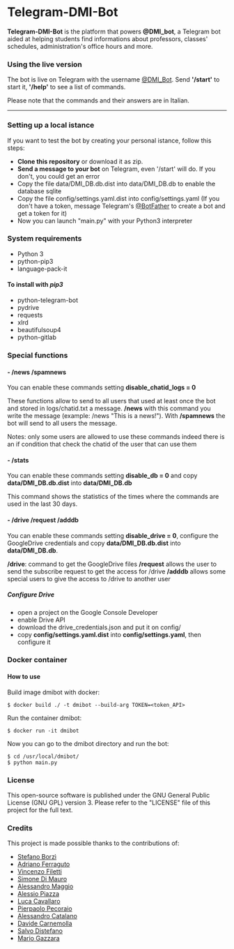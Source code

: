 # Telegram-DMI-Bot

**Telegram-DMI-Bot** is the platform that powers **@DMI_bot**, a Telegram bot aided at helping students find informations about professors, classes' schedules, administration's office hours and more.

### Using the live version
The bot is live on Telegram with the username [@DMI_Bot](https://telegram.me/DMI_Bot).
Send **'/start'** to start it, **'/help'** to see a list of commands.

Please note that the commands and their answers are in Italian.

---

### Setting up a local istance
If you want to test the bot by creating your personal istance, follow this steps:
* **Clone this repository** or download it as zip.
* **Send a message to your bot** on Telegram, even '/start' will do. If you don't, you could get an error
* Copy the file data/DMI_DB.db.dist into data/DMI_DB.db to enable the database sqlite
* Copy the file config/settings.yaml.dist into config/settings.yaml (If you don't have a token, message Telegram's [@BotFather](http://telegram.me/Botfather) to create a bot and get a token for it)
* Now you can launch "main.py" with your Python3 interpreter

### System requirements

- Python 3
- python-pip3
- language-pack-it

#### To install with *pip3*

- python-telegram-bot
- pydrive
- requests
- xlrd
- beautifulsoup4
- python-gitlab

### Special functions

#### - /news /spamnews

You can enable these commands setting **disable_chatid_logs = 0**

These functions allow to send to all users that used at least once the bot and stored in logs/chatid.txt a message.
**/news** with this command you write the message (example: /news "This is a news!").
With **/spamnews** the bot will send to all users the message.

Notes: only some users are allowed to use these commands indeed there is an if condition that check the chatid of the user that can use them

#### - /stats
You can enable these commands setting **disable_db = 0** and copy **data/DMI_DB.db.dist** into **data/DMI_DB.db**

This command shows the statistics of the times where the commands are used in the last 30 days.

#### - /drive /request /adddb
You can enable these commands setting **disable_drive = 0**, configure the GoogleDrive credentials and copy **data/DMI_DB.db.dist** into **data/DMI_DB.db**.

**/drive**: command to get the GoogleDrive files
**/request** allows the user to send the subscribe request to get the access for /drive
**/adddb** allows some special users to give the access to /drive to another user

##### **Configure Drive**
- open a project on the Google Console Developer
- enable Drive API
- download the drive_credentials.json and put it on config/
- copy **config/settings.yaml.dist** into **config/settings.yaml**, then configure it

### Docker container

#### How to use
Build image dmibot with docker:

```
$ docker build ./ -t dmibot --build-arg TOKEN=<token_API>
```

Run the container dmibot:

```
$ docker run -it dmibot
```

Now you can go to the dmibot directory and run the bot:

```
$ cd /usr/local/dmibot/
$ python main.py
```

### License
This open-source software is published under the GNU General Public License (GNU GPL) version 3. Please refer to the "LICENSE" file of this project for the full text.

### Credits
This project is made possible thanks to the contributions of:

- [Stefano Borzì](https://github.com/Helias)
- [Adriano Ferraguto](https://github.com/adrianoferraguto)
- [Vincenzo Filetti](https://github.com/veeenz)
- [Simone Di Mauro](https://github.com/simone989)
- [Alessandro Maggio](https://github.com/Tkd-alex)
- [Alessio Piazza](https://github.com/Squalex95)
- [Luca Cavallaro](https://github.com/lucacavallaro)
- [Pierpaolo Pecoraio](https://github.com/Pierpaolo791)
- [Alessandro Catalano](https://github.com/Wornairz)
- [Davide Carnemolla](https://github.com/daxcpp)
- [Salvo Distefano](https://github.com/RayperZ)
- [Mario Gazzara](https://github.com/gazer99)


